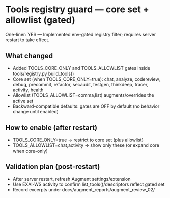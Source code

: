 # Tools registry guard — core set + allowlist (gated)

One-liner: YES — Implemented env-gated registry filter; requires server restart to take effect.

## What changed
- Added TOOLS_CORE_ONLY and TOOLS_ALLOWLIST gates inside tools/registry.py build_tools()
- Core set (when TOOLS_CORE_ONLY=true):
  chat, analyze, codereview, debug, precommit, refactor, secaudit, testgen, thinkdeep, tracer, activity, health
- Allowlist (TOOLS_ALLOWLIST=comma,list) augments/overrides the active set
- Backward-compatible defaults: gates are OFF by default (no behavior change until enabled)

## How to enable (after restart)
- TOOLS_CORE_ONLY=true → restrict to core set (plus allowlist)
- TOOLS_ALLOWLIST=chat,activity → show only these (or expand core when core-only)

## Validation plan (post-restart)
- After server restart, refresh Augment settings/extension
- Use EXAI-WS activity to confirm list_tools()/descriptors reflect gated set
- Record excerpts under docs/augment_reports/augment_review_02/

